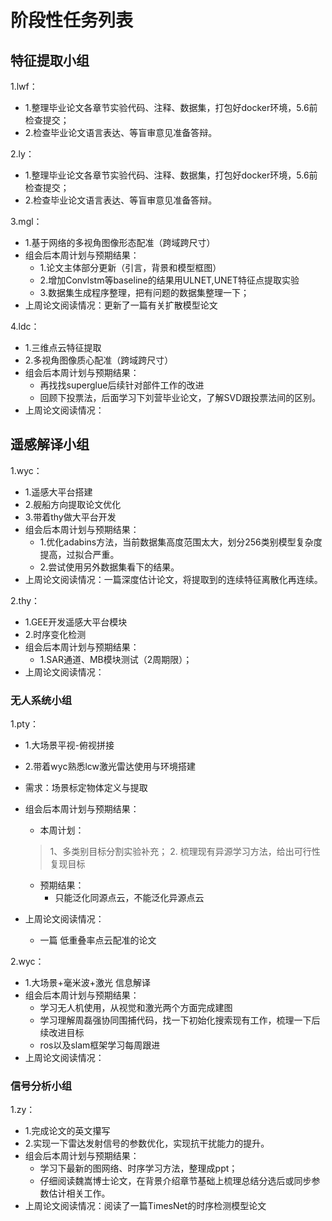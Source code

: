 # 阶段性任务列表
## 特征提取小组
1.lwf：  
  - 1.整理毕业论文各章节实验代码、注释、数据集，打包好docker环境，5.6前检查提交；
  - 2.检查毕业论文语言表达、等盲审意见准备答辩。
    
2.ly：   
  - 1.整理毕业论文各章节实验代码、注释、数据集，打包好docker环境，5.6前检查提交；
  - 2.检查毕业论文语言表达、等盲审意见准备答辩。
    
3.mgl：     
  - 1.基于网络的多视角图像形态配准（跨域跨尺寸）
  - 组会后本周计划与预期结果：
     * 1.论文主体部分更新（引言，背景和模型框图）
     * 2.增加Convlstm等baseline的结果用ULNET,UNET特征点提取实验
     * 3.数据集生成程序整理，把有问题的数据集整理一下；
  - 上周论文阅读情况：更新了一篇有关扩散模型论文
    
4.ldc：      
  - 1.三维点云特征提取
  - 2.多视角图像质心配准（跨域跨尺寸）
  - 组会后本周计划与预期结果：
    * 再找找superglue后续针对部件工作的改进
    * 回顾下投票法，后面学习下刘营毕业论文，了解SVD跟投票法间的区别。
  - 上周论文阅读情况：
    
## 遥感解译小组
1.wyc：    
  - 1.遥感大平台搭建
  - 2.舰船方向提取论文优化
  - 3.带着thy做大平台开发        
  - 组会后本周计划与预期结果：
     *  1.优化adabins方法，当前数据集高度范围太大，划分256类别模型复杂度提高，过拟合严重。
     *  2.尝试使用另外数据集看下的结果。
  - 上周论文阅读情况：一篇深度估计论文，将提取到的连续特征离散化再连续。
    
2.thy：   
  - 1.GEE开发遥感大平台模块
  - 2.时序变化检测
  - 组会后本周计划与预期结果：
      *  1.SAR通道、MB模块测试（2周期限）；
  - 上周论文阅读情况：

### 无人系统小组
1.pty：   
  - 1.大场景平视-俯视拼接
  - 2.带着wyc熟悉lcw激光雷达使用与环境搭建
  - 需求：场景标定物体定义与提取   
  - 组会后本周计划与预期结果：
    - 本周计划：
    > 1、多类别目标分割实验补充；
    > 2. 梳理现有异源学习方法，给出可行性复现目标
    - 预期结果：
      - 只能泛化同源点云，不能泛化异源点云

  - 上周论文阅读情况：
    - 一篇 低重叠率点云配准的论文

  
2.wyc：  
  - 1.大场景+毫米波+激光 信息解译
  - 组会后本周计划与预期结果：
     * 学习无人机使用，从视觉和激光两个方面完成建图
     * 学习理解周磊强协同围捕代码，找一下初始化搜索现有工作，梳理一下后续改进目标
     * ros以及slam框架学习每周跟进
  - 上周论文阅读情况：

### 信号分析小组
1.zy：    
  - 1.完成论文的英文攥写
  - 2.实现一下雷达发射信号的参数优化，实现抗干扰能力的提升。
  - 组会后本周计划与预期结果：
    * 学习下最新的图网络、时序学习方法，整理成ppt；
    * 仔细阅读魏嵩博士论文，在背景介绍章节基础上梳理总结分选后或同步参数估计相关工作。 
  - 上周论文阅读情况：阅读了一篇TimesNet的时序检测模型论文


